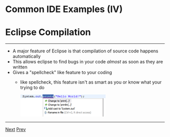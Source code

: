 # Common IDE Examples (IV)
# Eclipse Compilation
***
* A major feature of Eclipse is that compilation of source code happens automatically
* This allows eclipse to find bugs in your code _almost_ as soon as they are written
* Gives a "spellcheck" like feature to your coding
	* like spellcheck, this feature isn't as smart as you or know what your trying to do


		![Alt text](https://github.com/AustinCerny/CSCI582_Presentation2_IDEs/blob/master/Capture3.PNG)

***
[Next](https://github.com/AustinCerny/CSCI582_Presentation2_IDEs/blob/master/slide12.md)
[Prev](https://github.com/AustinCerny/CSCI582_Presentation2_IDEs/blob/master/slide10.md)
